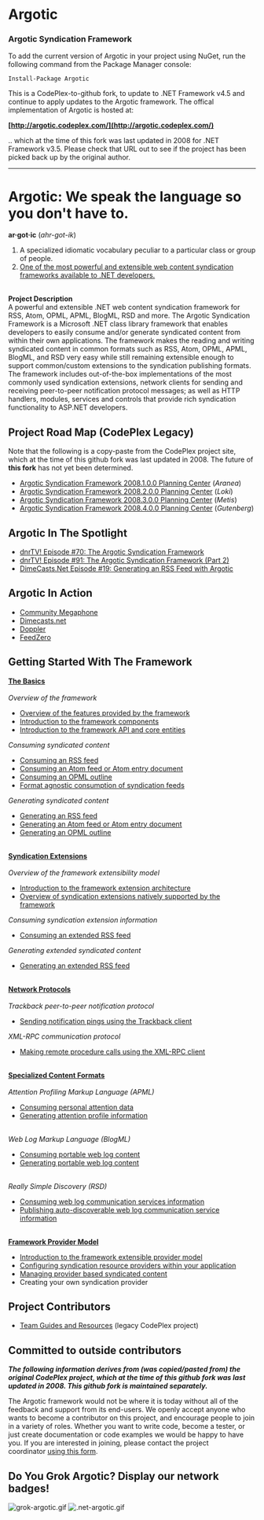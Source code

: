 Argotic
=======

### Argotic Syndication Framework ###

To add the current version of Argotic in your project using NuGet, run the following command from the Package Manager console:

    Install-Package Argotic

This is a CodePlex-to-github fork, to update to .NET Framework v4.5 and continue to apply updates to the Argotic framework. The offical implementation of Argotic is hosted at:

**[http://argotic.codeplex.com/](http://argotic.codeplex.com/)**

.. which at the time of this fork was last updated in 2008 for .NET Framework v3.5. Please check that URL out to see if the project has been picked back up by the original author.

---

<div id="WikiContent">
  <div>
    <h1>Argotic: We speak the language so you don't have to.</h1>
    <strong>ar·got·ic</strong> (<em>ahr-got-ik</em>)
    <ol>
      <li>A specialized idiomatic vocabulary peculiar to a particular class or group of people.</li>
      <li><u>One of the most powerful and extensible web content syndication frameworks available to .NET developers.</u></li>
    </ol>
    <br>
    <strong>Project Description</strong><br>
    A powerful and extensible .NET web content syndication framework for RSS, Atom, OPML, APML, BlogML, RSD and more. The Argotic Syndication Framework is a Microsoft .NET class library framework that enables developers to easily consume and/or generate syndicated content from within their own applications. The framework makes the reading and writing syndicated content in common formats such as RSS, Atom, OPML, APML, BlogML, and RSD very easy while still remaining extensible enough to support common/custom extensions to the syndication publishing formats. The framework includes out-of-the-box implementations of the most commonly used syndication extensions, network clients for sending and receiving peer-to-peer notification protocol messages; as well as HTTP handlers, modules, services and controls that provide rich syndication functionality to ASP.NET developers.
    <h2>Project Road Map (CodePlex Legacy)</h2>
    <p>Note that the following is a copy-paste from the CodePlex project site, which at the time of this github fork was last updated in 2008. The future of <b>this fork</b> has not yet been determined.</p>
    <ul>
      <li><a href="https://argotic.codeplex.com/wikipage?title=Argotic%20Syndication%20Framework%202008.1.0.0%20Planning%20Center&referringTitle=Home">Argotic Syndication Framework 2008.1.0.0 Planning Center</a> (<em>Aranea</em>)</li>
      <li><a href="https://argotic.codeplex.com/wikipage?title=Argotic%20Syndication%20Framework%202008.2.0.0%20Planning%20Center&referringTitle=Home">Argotic Syndication Framework 2008.2.0.0 Planning Center</a> (<em>Loki</em>)</li>
      <li><a href="https://argotic.codeplex.com/wikipage?title=Argotic%20Syndication%20Framework%202008.3.0.0%20Planning%20Center&referringTitle=Home">Argotic Syndication Framework 2008.3.0.0 Planning Center</a> (<em>Metis</em>)</li>
      <li><a href="https://argotic.codeplex.com/wikipage?title=Argotic%20Syndication%20Framework%202008.4.0.0%20Planning%20Center&referringTitle=Home">Argotic Syndication Framework 2008.4.0.0 Planning Center</a> (<em>Gutenberg</em>)</li>
    </ul>
    <h2>Argotic In The Spotlight</h2>
    <ul>
      <li><a href="http://www.dnrtv.com/default.aspx?showNum=70">dnrTV! Episode #70: The Argotic Syndication Framework</a></li>
      <li><a href="http://www.dnrtv.com/default.aspx?showNum=91">dnrTV! Episode #91: The Argotic Syndication Framework (Part 2)</a></li>
      <li><a href="http://www.dimecasts.net/casts/castdetails/19">DimeCasts.Net Episode #19: Generating an RSS Feed with Argotic</a></li>
    </ul>
    <h2>Argotic In Action</h2>
    <ul>
      <li><a href="http://www.communitymegaphone.com/">Community Megaphone</a></li>
      <li><a href="http://www.dimecasts.net/">Dimecasts.net</a></li>
      <li><a href="http://www.dopplerradio.net/">Doppler</a></li>
      <li><a href="http://www.feedzero.com/">FeedZero</a></li>
    </ul>
    <h2>Getting Started With The Framework</h2>
    <u><strong>The Basics</strong></u><br>
    <br>
    <em>Overview of the framework</em>
    <ul>
      <li><a href="https://argotic.codeplex.com/wikipage?title=Overview%20of%20the%20features%20provided%20by%20the%20framework&referringTitle=Home">Overview of the features provided by the framework</a></li>
      <li><a href="https://argotic.codeplex.com/wikipage?title=Introduction%20to%20the%20framework%20components&referringTitle=Home">Introduction to the framework components</a></li>
      <li><a href="https://argotic.codeplex.com/wikipage?title=Introduction%20to%20the%20framework%20API%20and%20core%20entities&referringTitle=Home">Introduction to the framework API and core entities</a></li>
    </ul>
    <em>Consuming syndicated content</em>
    <ul>
      <li><a href="https://argotic.codeplex.com/wikipage?title=Consuming%20an%20RSS%20feed&referringTitle=Home">Consuming an RSS feed</a></li>
      <li><a href="https://argotic.codeplex.com/wikipage?title=Consuming%20an%20Atom%20feed%20or%20Atom%20entry%20document&referringTitle=Home">Consuming an Atom feed or Atom entry document</a></li>
      <li><a href="https://argotic.codeplex.com/wikipage?title=Consuming%20an%20OPML%20outline&referringTitle=Home">Consuming an OPML outline</a></li>
      <li><a href="https://argotic.codeplex.com/wikipage?title=Format%20agnostic%20consumption%20of%20syndication%20feeds&referringTitle=Home">Format agnostic consumption of syndication feeds</a></li>
    </ul>
    <em>Generating syndicated content</em>
    <ul>
      <li><a href="https://argotic.codeplex.com/wikipage?title=Generating%20an%20RSS%20feed&referringTitle=Home">Generating an RSS feed</a></li>
      <li><a href="https://argotic.codeplex.com/wikipage?title=Generating%20an%20Atom%20feed%20or%20Atom%20entry%20document&referringTitle=Home">Generating an Atom feed or Atom entry document</a></li>
      <li><a href="https://argotic.codeplex.com/wikipage?title=Generating%20an%20OPML%20outline&referringTitle=Home">Generating an OPML outline</a></li>
    </ul>
    <br>
    <u><strong>Syndication Extensions</strong></u><br>
    <br>
    <em>Overview of the framework extensibility model</em>
    <ul>
      <li><a href="https://argotic.codeplex.com/wikipage?title=Introduction%20to%20the%20framework%20extension%20architecture&referringTitle=Home">Introduction to the framework extension architecture</a></li>
      <li><a href="https://argotic.codeplex.com/wikipage?title=Overview%20of%20syndication%20extensions%20natively%20supported%20by%20the%20framework&referringTitle=Home">Overview of syndication extensions natively supported by the framework</a></li>
    </ul>
    <em>Consuming syndication extension information</em>
    <ul>
      <li><a href="https://argotic.codeplex.com/wikipage?title=Consuming%20an%20extended%20RSS%20feed&referringTitle=Home">Consuming an extended RSS feed</a></li>
    </ul>
    <em>Generating extended syndicated content</em>
    <ul>
      <li><a href="https://argotic.codeplex.com/wikipage?title=Generating%20an%20extended%20RSS%20feed&referringTitle=Home">Generating an extended RSS feed</a></li>
    </ul>
    <br>
    <u><strong>Network Protocols</strong></u><br>
    <br>
    <em>Trackback peer-to-peer notification protocol</em>
    <ul>
      <li><a href="https://argotic.codeplex.com/wikipage?title=Sending%20notification%20pings%20using%20the%20Trackback%20client&referringTitle=Home">Sending notification pings using the Trackback client</a></li>
    </ul>
    <em>XML-RPC communication protocol</em>
    <ul>
      <li><a href="https://argotic.codeplex.com/wikipage?title=Making%20remote%20procedure%20calls%20using%20the%20XML-RPC%20client&referringTitle=Home">Making remote procedure calls using the XML-RPC client</a></li>
    </ul>
    <br>
    <u><strong>Specialized Content Formats</strong></u><br>
    <br>
    <em>Attention Profiling Markup Language (APML)</em>
    <ul>
      <li><a href="https://argotic.codeplex.com/wikipage?title=Consuming%20personal%20attention%20data&referringTitle=Home">Consuming personal attention data</a></li>
      <li><a href="https://argotic.codeplex.com/wikipage?title=Generating%20attention%20profile%20information&referringTitle=Home">Generating attention profile information</a></li>
    </ul>
    <br>
    <em>Web Log Markup Language (BlogML)</em>
    <ul>
      <li><a href="https://argotic.codeplex.com/wikipage?title=Consuming%20portable%20web%20log%20content&referringTitle=Home">Consuming portable web log content</a></li>
      <li><a href="https://argotic.codeplex.com/wikipage?title=Generating%20portable%20web%20log%20content&referringTitle=Home">Generating portable web log content</a></li>
    </ul>
    <br>
    <em>Really Simple Discovery (RSD)</em>
    <ul>
      <li><a href="https://argotic.codeplex.com/wikipage?title=Consuming%20web%20log%20communication%20services%20information&referringTitle=Home">Consuming web log communication services information</a></li>
      <li><a href="https://argotic.codeplex.com/wikipage?title=Publishing%20auto-discoverable%20web%20log%20communication%20service%20information&referringTitle=Home">Publishing auto-discoverable web log communication service information</a></li>
    </ul>
    <br>
    <u><strong>Framework Provider Model</strong></u>
    <ul>
      <li><a href="https://argotic.codeplex.com/wikipage?title=Introduction%20to%20the%20framework%20extensible%20provider%20model&referringTitle=Home">Introduction to the framework extensible provider model</a></li>
      <li><a href="https://argotic.codeplex.com/wikipage?title=Configuring%20syndication%20resource%20providers%20within%20your%20application&referringTitle=Home">Configuring syndication resource providers within your application</a></li>
      <li><a href="https://argotic.codeplex.com/wikipage?title=Managing%20provider%20based%20syndicated%20content&referringTitle=Home">Managing provider based syndicated content</a></li>
      <li>Creating your own syndication provider</li>
    </ul>
    <h2>Project Contributors</h2>
    <ul>
      <li><a href="https://argotic.codeplex.com/wikipage?title=Team%20Guides%20and%20Resources&referringTitle=Home">Team Guides and Resources</a> (legacy CodePlex project)</li>
    </ul>
    <h2>Committed to outside contributors</h2>
    <p><em><strong>The following information derives from (was copied/pasted from) the original CodePlex project, which at the time of this github fork was last updated in 2008. This github fork is maintained separately.</strong></em></p>
    <p>
    The Argotic framework would not be where it is today without all of the feedback and support from its end-users. We openly accept anyone who wants to become a contributor on this project, and encourage people to join in a variety of roles. Whether you want to write code, become a tester, or just create documentation or code examples we would be happy to have you. If you are interested in joining, please contact the project coordinator <a href="http://www.codeplex.com/UserAccount/ContactUser.aspx?ContactUser=Oppositional">using this form</a>.<br>
    <h2>Do You Grok Argotic? Display our network badges!</h2>
    <img src="http://download-codeplex.sec.s-msft.com/Download?ProjectName=Argotic&DownloadId=12849" alt="grok-argotic.gif" title="grok-argotic.gif"> <img src="http://download-codeplex.sec.s-msft.com/Download?ProjectName=Argotic&DownloadId=12850" alt=".net-argotic.gif" title=".net-argotic.gif"></div>
  <div></div>
</div>
